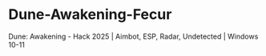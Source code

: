 # Dune-Awakening-Fecur
Dune: Awakening - Hack 2025 | Aimbot, ESP, Radar, Undetected | Windows 10-11
